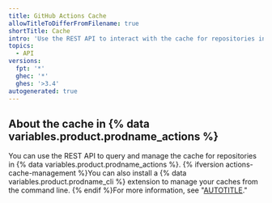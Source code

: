```yaml
---
title: GitHub Actions Cache
allowTitleToDifferFromFilename: true
shortTitle: Cache
intro: 'Use the REST API to interact with the cache for repositories in {% data variables.product.prodname_actions %}.'
topics:
  - API
versions:
  fpt: '*'
  ghec: '*'
  ghes: '>3.4'
autogenerated: true
---
```


## About the cache in {% data variables.product.prodname_actions %}

You can use the REST API to query and manage the cache for repositories in {% data variables.product.prodname_actions %}. {% ifversion actions-cache-management %}You can also install a {% data variables.product.prodname_cli %} extension to manage your caches from the command line. {% endif %}For more information, see "[AUTOTITLE](/actions/using-workflows/caching-dependencies-to-speed-up-workflows#managing-caches)."


<!-- Content after this section is automatically generated -->
